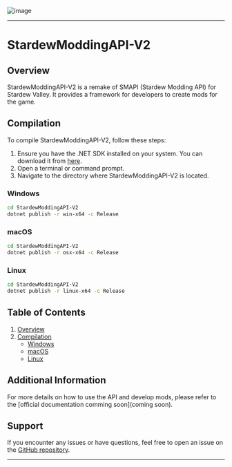 ![image](https://github.com/GodkuDBL/StardewModdingAPI-V2/assets/155781220/7bb7f895-9b03-449f-97a4-2464b2192353)

---

# StardewModdingAPI-V2

## Overview
StardewModdingAPI-V2 is a remake of SMAPI (Stardew Modding API) for Stardew Valley. It provides a framework for developers to create mods for the game.

## Compilation
To compile StardewModdingAPI-V2, follow these steps:

1. Ensure you have the .NET SDK installed on your system. You can download it from [here](https://dotnet.microsoft.com/download).
2. Open a terminal or command prompt.
3. Navigate to the directory where StardewModdingAPI-V2 is located.

### Windows
```bash
cd StardewModdingAPI-V2
dotnet publish -r win-x64 -c Release
```

### macOS
```bash
cd StardewModdingAPI-V2
dotnet publish -r osx-x64 -c Release
```

### Linux
```bash
cd StardewModdingAPI-V2
dotnet publish -r linux-x64 -c Release
```

## Table of Contents
1. [Overview](#overview)
2. [Compilation](#compilation)
   - [Windows](#windows)
   - [macOS](#macos)
   - [Linux](#linux)

## Additional Information
For more details on how to use the API and develop mods, please refer to the [official documentation comming soon](coming soon).

## Support
If you encounter any issues or have questions, feel free to open an issue on the [GitHub repository](https://github.com/GodkuDBL/StardewModdingAPI-V2).

---
